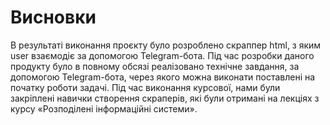 # Висновки

В результаті виконання проєкту було розроблено скраппер html, з яким user взаємодіє за допомогою Telegram-бота.
Під час розробки даного продукту було в повному обсязі реалізовано технічне завдання, за допомогою Telegram-бота, через якого можна виконати поставлені на початку роботи задачі.
Під час виконання курсової, нами були закріплені навички створення скраперів, які були отримані на лекціях з курсу «Розподілені інформаційні системи».
